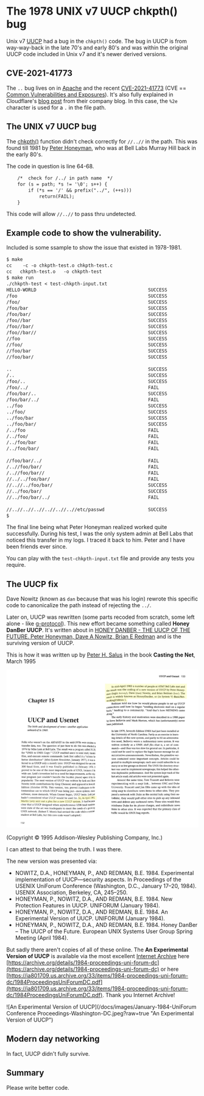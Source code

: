 # The 1978 UNIX v7 UUCP chkpth() bug

Unix v7 [UUCP](https://en.wikipedia.org/wiki/UUCP) had a bug in the `chkpth()` code.
The bug in UUCP is from way-way-back in the late 70's and early 80's and was within the original UUCP code included in Unix v7 and it's newer derived versions.

## CVE-2021-41773
 
The `..` bug lives on in [Apache](https://www.apache.org) and the recent [CVE-2021-41773](https://nvd.nist.gov/vuln/detail/CVE-2021-41773) (CVE == [Common Vulnerabilities and Exposures](https://en.wikipedia.org/wiki/Common_Vulnerabilities_and_Exposures)).
It's also fully explained in Cloudflare's [blog post](https://blog.cloudflare.com/helping-apache-servers-stay-safe-from-zero-day-path-traversal-attacks/) from their company blog. In this case, the `%2e` character is used for a `.` in the file path.

## The UNIX v7 UUCP bug

The [chkpth()](https://github.com/v7unix/v7unix/blob/master/v7/usr/src/cmd/uucp/chkpth.c) function didn't check correctly for `//..//` in the path. This was found till 1981 by [Peter Honeyman](https://eecs.engin.umich.edu/people/honeyman-peter/), who was at Bell Labs Murray Hill back in the early 80's.

The code in question is line 64-68.
```
	/*  check for /../ in path name  */
	for (s = path; *s != '\0'; s++) {
		if (*s == '/' && prefix("../", (++s)))
			return(FAIL);
	}
```

This code will allow `//..//` to pass thru undetected.

## Example code to show the vulnerability.

Included is some ssample to show the issue that existed in 1978-1981.

```
$ make 
cc    -c -o chkpth-test.o chkpth-test.c
cc   chkpth-test.o   -o chkpth-test
$ make run
./chkpth-test < test-chkpth-input.txt
HELLO-WORLD                                       	SUCCESS
/foo                                              	SUCCESS
/foo/                                             	SUCCESS
/foo/bar                                          	SUCCESS
/foo/bar/                                         	SUCCESS
/foo//bar                                         	SUCCESS
/foo//bar/                                        	SUCCESS
/foo//bar//                                       	SUCCESS
//foo                                             	SUCCESS
//foo/                                            	SUCCESS
//foo/bar                                         	SUCCESS
//foo/bar/                                        	SUCCESS

..                                                	SUCCESS
/..                                               	SUCCESS
/foo/..                                           	SUCCESS
/foo/../                                          	FAIL
/foo/bar/..                                       	SUCCESS
/foo/bar/../                                      	FAIL
../foo                                            	SUCCESS
../foo/                                           	SUCCESS
../foo/bar                                        	SUCCESS
../foo/bar/                                       	SUCCESS
/../foo                                           	FAIL
/../foo/                                          	FAIL
/../foo/bar                                       	FAIL
/../foo/bar/                                      	FAIL

//foo/bar/../                                     	FAIL
/..//foo/bar/                                     	FAIL
/..//foo/bar//                                    	FAIL
//../../foo/bar/                                  	FAIL
//..//../foo/bar/                                 	SUCCESS
//../foo/bar/                                     	SUCCESS
//../foo/bar/../                                  	FAIL

//..//..//..//..//..//..//etc/passwd              	SUCCESS
$
```

The final line being what Peter Honeyman realized worked quite successfully. During his test, I was the only system admin at Bell Labs that noticed this transfer in my logs. I traced it back to him. Peter and I have been friends ever since.

You can play with the `test-chkpth-input.txt` file and provide any tests you require.

## The UUCP fix

Dave Nowitz (known as `dan` because that was his login) rewrote this specific code to canonicalize the path instead of rejecting the `../`.

Later on, UUCP was rewritten (some parts recoded from scratch, some left alone - like [g-protocol](https://en.wikipedia.org/wiki/UUCP#g-protocol)). This new effort became something called **Honey DanBer UUCP**. It's written about in [HONEY DANBER - THE UUCP OF THE FUTURE. Peter Honeyman, Dave A Nowitz, Brian E Redman](https://www.bell-labs.com/institute/publications/bl8491475/) and is the surviving version of UUCP.

This is how it was written up by [Peter H. Salus](https://en.wikipedia.org/wiki/Peter_H._Salus) in the book **Casting the Net**, March 1995

![Honey DanBer UUCP](/docs/images/Casting-the-Net-Peter-Salus-page-132-133.jpg?raw=true "Honey DanBer UUCP")

(Copyright © 1995 Addison-Wesley Publishing Company, Inc.)

I can attest to that being the truth. I was there.

The new version was presented via:

- NOWITZ, D.A., HONEYMAN, P., AND REDMAN, B.E. 1984. Experimental implementation of UUCP—security aspects. In Proceedings of the USENIX UniForum Conference (Washington, D.C., January 17–20, 1984). USENIX Association, Berkeley, CA, 245–250.
- HONEYMAN, P., NOWITZ, D.A., AND REDMAN, B.E. 1984. New Protection Features in UUCP. UNIFORUM (January 1984).
- HONEYMAN, P., NOWITZ, D.A., AND REDMAN, B.E. 1984. An Experimental Version of UUCP. UNIFORUM (January 1984).
- HONEYMAN, P., NOWITZ, D.A., AND REDMAN, B.E. 1984. Honey DanBer – The UUCP of the Future. European UNIX Systems User Group Spring Meeting (April 1984).

But sadly there aren't copies of all of these online. The **An Experimental Version of UUCP** is available via the most excellent [Internet Archive](https://archive.org/) here [https://archive.org/details/1984-proceedings-uni-forum-dc](https://archive.org/details/1984-proceedings-uni-forum-dc) or here [https://ia801709.us.archive.org/33/items/1984-proceedings-uni-forum-dc/1984ProceedingsUniForumDC.pdf](https://ia801709.us.archive.org/33/items/1984-proceedings-uni-forum-dc/1984ProceedingsUniForumDC.pdf). Thank you Internet Archive!

![An Experimental Version of UUCP](/docs/images/January-1984-UniForum Conference Proceedings-Washington-DC.jpeg?raw=true "An Experimental Version of UUCP")

## Modern day networking

In fact, UUCP didn't fully survive.

## Summary

Please write better code.
